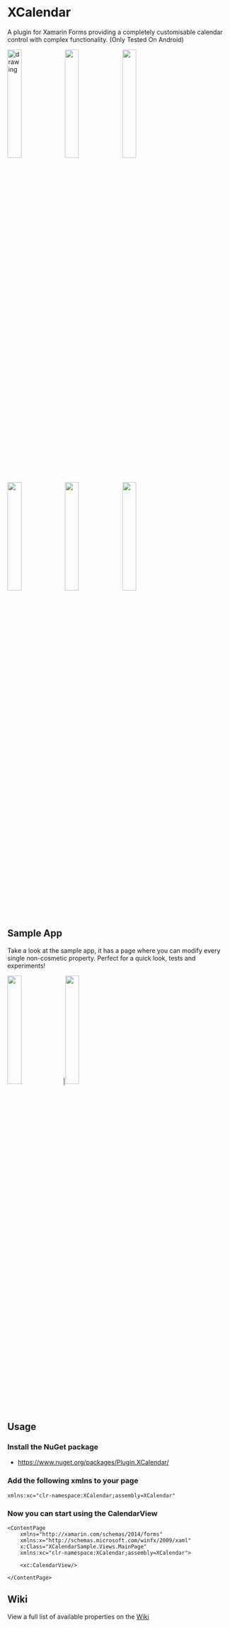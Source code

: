 # XCalendar

A plugin for Xamarin Forms providing a completely customisable calendar control with complex functionality.
(Only Tested On Android)


<img src="https://user-images.githubusercontent.com/73718829/150314185-1e7b6f81-df01-4d94-abbd-3fc85496ad0b.jpg" alt="drawing" width="25%" height="25%"> <img src="https://user-images.githubusercontent.com/73718829/150314204-8ae9610d-73fc-418c-9df9-12b8739e0118.jpg" width="25%" height="25%"> <img src="https://user-images.githubusercontent.com/73718829/150316592-5c40b433-be94-4168-8601-971f9af56758.jpg" width="25%" height="25%"> <img src="https://user-images.githubusercontent.com/73718829/150314210-db0ecc73-4462-45ef-b5f1-be359382464c.jpg" width="25%" height="25%"> <img src="https://user-images.githubusercontent.com/73718829/150314220-175e918f-fe8d-4b77-938c-9ffed3065c31.jpg" width="25%" height="25%"> <img src="https://user-images.githubusercontent.com/73718829/150314225-98de87f7-dba8-43ec-925a-e64e72c0b899.jpg" width="25%" height="25%">

## Sample App
Take a look at the sample app, it has a page where you can modify every single non-cosmetic property. Perfect for a quick look, tests and experiments!

<img src="https://user-images.githubusercontent.com/73718829/150314241-53fe89fa-6275-4ae8-aec3-2178cba84b14.jpg" width="25%" height="25%">|<img src="https://user-images.githubusercontent.com/73718829/150314247-380cad1d-3a33-48f8-b38d-b2e3e913923a.jpg" width="25%" height="25%">

## Usage

### Install the NuGet package
  * https://www.nuget.org/packages/Plugin.XCalendar/
  
### Add the following xmlns to your page
```xaml
xmlns:xc="clr-namespace:XCalendar;assembly=XCalendar"
```
### Now you can start using the CalendarView
```xaml
<ContentPage 
    xmlns="http://xamarin.com/schemas/2014/forms" 
    xmlns:x="http://schemas.microsoft.com/winfx/2009/xaml" 
    x:Class="XCalendarSample.Views.MainPage"
    xmlns:xc="clr-namespace:XCalendar;assembly=XCalendar">

    <xc:CalendarView/>

</ContentPage>
```

## Wiki
View a full list of available properties on the <a href="https://github.com/ME-MarvinE/XCalendar/wiki">Wiki</a>

